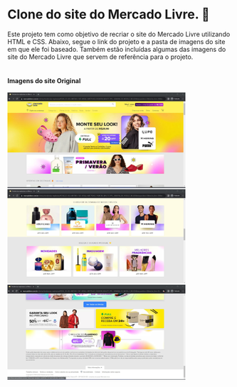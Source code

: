 # Clone do site do Mercado Livre. 🛒 
Este projeto tem como objetivo de recriar o site do Mercado Livre utilizando HTML e CSS. Abaixo, segue o link do projeto e a pasta de imagens do site em que ele foi baseado. Também estão incluídas algumas das imagens do site do Mercado Livre que servem de referência para o projeto.
<br><br>

#### Imagens do site Original 
<img src="ImagemDoSite/Mercado Livre - Homepage1.jpg"  width="400">
<img src="ImagemDoSite/Mercado Livre - Homepage4.jpg " width="400">
<img src="ImagemDoSite/Mercado Livre - Homepage8.jpg "  width="400">

